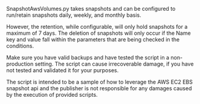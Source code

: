 SnapshotAwsVolumes.py takes snapshots and can be configured to run/retain snapshots daily, weekly, and monthly basis.

However, the retention, while configurable, will only hold snapshots for a maximum of 7 days. The deletion of snapshots
will only occur if the Name key and value fall within the parameters that are being checked in the conditions.

Make sure you have valid backups and have tested the script in a non-production setting. The script can cause 
irrecoverable damage, if you have not tested and validated it for your purposes.

The script is intended to be a sample of how to leverage the AWS EC2 EBS snapshot api and the publisher is not responsible
for any damages caused by the execution of provided scripts.